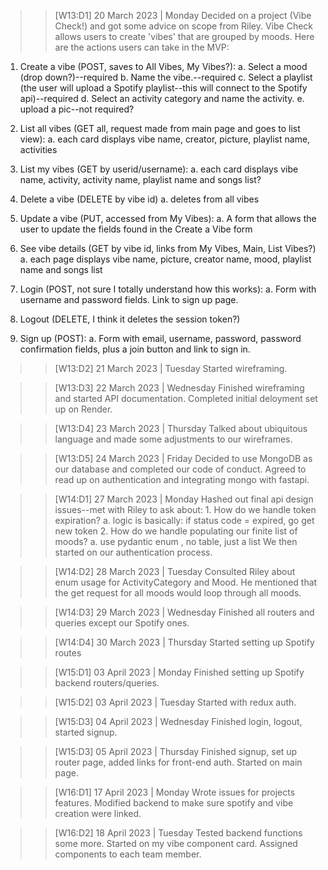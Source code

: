 > > [W13:D1] 20 March 2023 | Monday
Decided on a project (Vibe Check!) and got some advice on scope from Riley.
Vibe Check allows users to create 'vibes' that are grouped by moods.
Here are the actions users can take in the MVP:

1. Create a vibe (POST, saves to All Vibes, My Vibes?):
    a. Select a mood (drop down?)--required
    b. Name the vibe.--required
    c. Select a playlist (the user will upload a Spotify playlist--this will connect to the Spotify api)--required
    d. Select an activity category and name the activity.
    e. upload a pic--not required?

2. List all vibes (GET all, request made from main page and goes to list view):
    a. each card displays vibe name, creator, picture, playlist name, activities

3. List my vibes (GET by userid/username):
    a. each card displays vibe name, activity, activity name, playlist name and songs list?

4. Delete a vibe (DELETE by vibe id)
    a. deletes from all vibes

5. Update a vibe (PUT, accessed from My Vibes):
    a. A form that allows the user to update the fields found in the Create a Vibe form


5. See vibe details (GET by vibe id, links from My Vibes, Main, List Vibes?)
    a. each page displays vibe name, picture, creator name, mood, playlist name and songs list

6. Login (POST, not sure I totally understand how this works):
    a. Form with username and password fields. Link to sign up page.

7. Logout (DELETE, I think it deletes the session token?)

8. Sign up (POST):
    a. Form with email, username, password, password confirmation fields, plus a join button and link to sign in.


> > [W13:D2] 21 March 2023 | Tuesday
Started wireframing.

> > [W13:D3] 22 March 2023 | Wednesday
Finished wireframing and started API documentation. Completed initial deloyment set up on Render.

> > [W13:D4] 23 March 2023 | Thursday
Talked about ubiquitous language and made some adjustments to our wireframes.

> > [W13:D5] 24 March 2023 | Friday
Decided to use MongoDB as our database and completed our code of conduct. Agreed to read up on authentication and integrating mongo with fastapi.

> > [W14:D1] 27 March 2023 | Monday
Hashed out final api design issues--met with Riley to ask about:
    1. How do we handle token expiration?
        a. logic is basically: if status code = expired, go get new token
    2. How do we handle populating our finite list of moods?
        a. use pydantic enum , no table, just a list
We then started on our authentication process.

> > [W14:D2] 28 March 2023 | Tuesday
Consulted Riley about enum usage for ActivityCategory and Mood. He mentioned that the get request for all moods would loop through all moods.

> > [W14:D3] 29 March 2023 | Wednesday
Finished all routers and queries except our Spotify ones.

> > [W14:D4] 30 March 2023 | Thursday
Started setting up Spotify routes

> > [W15:D1] 03 April 2023 | Monday
Finished setting up Spotify backend routers/queries.

> > [W15:D2] 03 April 2023 | Tuesday
Started with redux auth.

> > [W15:D3] 04 April 2023 | Wednesday
Finished login, logout, started signup.

> > [W15:D3] 05 April 2023 | Thursday
Finished signup, set up router page, added links for front-end auth. Started on main page.

> > [W16:D1] 17 April 2023 | Monday
Wrote issues for projects features. Modified backend to make sure spotify and vibe creation were linked.

> > [W16:D2] 18 April 2023 | Tuesday
Tested backend functions some more. Started on my vibe component card. Assigned components to each team member.
